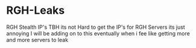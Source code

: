 # RGH-Leaks
RGH Stealth IP's
TBH its not Hard to get the IP's for RGH Servers its just annoying
I will be adding on to this eventually when i fee like getting more and more servers to leak
